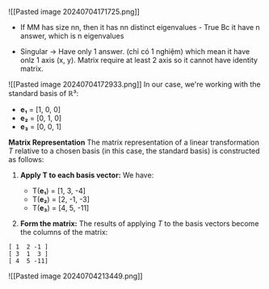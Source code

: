 ![[Pasted image 20240704171725.png]]
+ If MM has size nn, then it has nn distinct eigenvalues - True
	Bc it have n answer, which is n eigenvalues

+ Singular -> Have only 1 answer. (chỉ có 1 nghiệm) which mean it have onlz 1 axis (x, y). Matrix require at least 2 axis so it cannot have identity matrix. 

![[Pasted image 20240704172933.png]]
In our case, we're working with the standard basis of ℝ³:
- **e₁** = [1, 0, 0]
- **e₂** = [0, 1, 0]
- **e₃** = [0, 0, 1]

**Matrix Representation**
The matrix representation of a linear transformation _T_ relative to a chosen basis (in this case, the standard basis) is constructed as follows:
	
1. **Apply T to each basis vector:** We have:
    
    - T(**e₁**) = [1, 3, -4]
    - T(**e₂**) = [2, -1, -3]
    - T(**e₃**) = [4, 5, -11]
2. **Form the matrix:** The results of applying _T_ to the basis vectors become the columns of the matrix:
    
```
[ 1  2 -1 ] 
[ 3  1  3 ]
[ 4  5 -11]
```

![[Pasted image 20240704213449.png]]